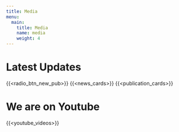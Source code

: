 ```yaml
---
title: Media
menu:
  main:
    title: Media
    name: media
    weight: 4
---
```


Latest Updates
==============

{{<radio_btn_new_pub>}}
{{<news_cards>}}
{{<publication_cards>}}


We are on Youtube
=================

{{<youtube_videos>}}

